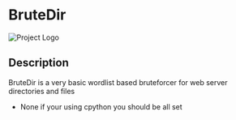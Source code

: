# BruteDir

![Project Logo]([https://i.imgur.com/hrxbIkq.png])

## Description
BruteDir is a very basic wordlist based bruteforcer for web server directories and files

- None if your using cpython you should be all set
